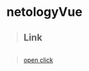 # netologyVue

> ## Link

```sh

```

> [open click](https://killcodings.github.io/netologyVue/dist)
